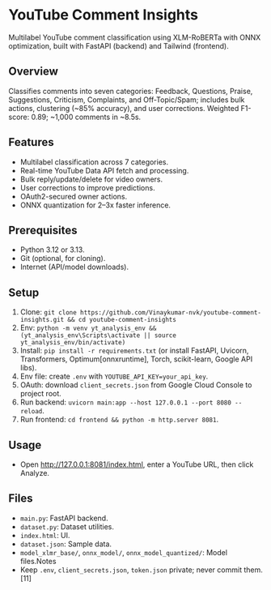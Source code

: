 # YouTube Comment Insights

Multilabel YouTube comment classification using XLM-RoBERTa with ONNX optimization, built with FastAPI (backend) and Tailwind (frontend).

## Overview
Classifies comments into seven categories: Feedback, Questions, Praise, Suggestions, Criticism, Complaints, and Off-Topic/Spam; includes bulk actions, clustering (~85% accuracy), and user corrections. Weighted F1-score: 0.89; ~1,000 comments in ~8.5s. 

## Features
- Multilabel classification across 7 categories. 
- Real-time YouTube Data API fetch and processing. 
- Bulk reply/update/delete for video owners. 
- User corrections to improve predictions.
- OAuth2-secured owner actions. 
- ONNX quantization for 2–3x faster inference. 

## Prerequisites
- Python 3.12 or 3.13. 
- Git (optional, for cloning).
- Internet (API/model downloads).

## Setup
1. Clone: `git clone https://github.com/Vinaykumar-nvk/youtube-comment-insights.git && cd youtube-comment-insights` 
2. Env: `python -m venv yt_analysis_env && (yt_analysis_env\Scripts\activate || source yt_analysis_env/bin/activate)`
3. Install: `pip install -r requirements.txt` (or install FastAPI, Uvicorn, Transformers, Optimum[onnxruntime], Torch, scikit-learn, Google API libs).
4. Env file: create `.env` with `YOUTUBE_API_KEY=your_api_key`. 
5. OAuth: download `client_secrets.json` from Google Cloud Console to project root. 
6. Run backend: `uvicorn main:app --host 127.0.0.1 --port 8080 --reload`. 
7. Run frontend: `cd frontend && python -m http.server 8081`.

## Usage
- Open http://127.0.0.1:8081/index.html, enter a YouTube URL, then click Analyze.

## Files
- `main.py`: FastAPI backend. 
- `dataset.py`: Dataset utilities.
- `index.html`: UI.
- `dataset.json`: Sample data.
- `model_xlmr_base/`, `onnx_model/`, `onnx_model_quantized/`: Model files.Notes
- Keep `.env`, `client_secrets.json`, `token.json` private; never commit them. [11]
